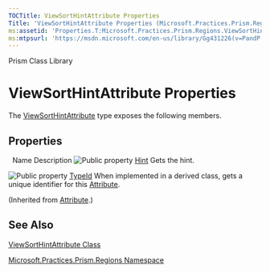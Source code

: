 ```yaml
---
TOCTitle: ViewSortHintAttribute Properties
Title: 'ViewSortHintAttribute Properties (Microsoft.Practices.Prism.Regions)'
ms:assetid: 'Properties.T:Microsoft.Practices.Prism.Regions.ViewSortHintAttribute'
ms:mtpsurl: 'https://msdn.microsoft.com/en-us/library/Gg431226(v=PandP.50)'
---
```


Prism Class Library

# ViewSortHintAttribute Properties


The [ViewSortHintAttribute](https://msdn.microsoft.com/en-us/library/microsoft.practices.prism.regions.viewsorthintattribute(v=pandp.50)) type exposes the following members.

## Properties


<span id="propertyTableToggle"></span>
 
Name
Description
![](https://msdn.microsoft.com/en-us/Gg431226.pubproperty(en-us,PandP.50).gif "Public property")
[Hint](https://msdn.microsoft.com/en-us/library/microsoft.practices.prism.regions.viewsorthintattribute.hint(v=pandp.50))
Gets the hint.

![](https://msdn.microsoft.com/en-us/Gg431226.pubproperty(en-us,PandP.50).gif "Public property")
[TypeId](http://msdn2.microsoft.com/en-us/library/sa1bf03e)
When implemented in a derived class, gets a unique identifier for this [Attribute](http://msdn2.microsoft.com/en-us/library/e8kc3626).

(Inherited from [Attribute](http://msdn2.microsoft.com/en-us/library/e8kc3626).)

## See Also


<span id="seeAlsoToggle"></span>
[ViewSortHintAttribute Class](https://msdn.microsoft.com/en-us/library/microsoft.practices.prism.regions.viewsorthintattribute(v=pandp.50))

[Microsoft.Practices.Prism.Regions Namespace](https://msdn.microsoft.com/en-us/library/microsoft.practices.prism.regions(v=pandp.50))
